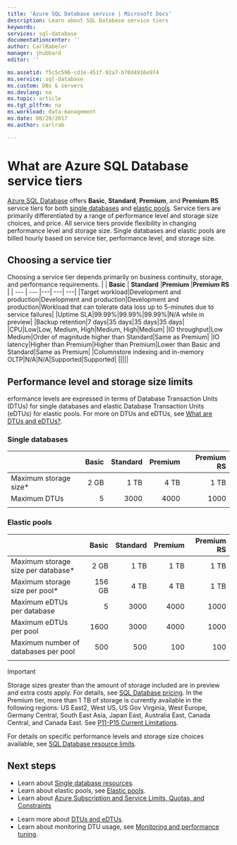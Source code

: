 ```yaml
---
title: 'Azure SQL Database service | Microsoft Docs'
description: Learn about SQL Database service tiers
keywords: 
services: sql-database
documentationcenter: ''
author: CarlRabeler
manager: jhubbard
editor: ''

ms.assetid: f5c5c596-cd1e-451f-92a7-b70d4916e974
ms.service: sql-database
ms.custom: DBs & servers
ms.devlang: na
ms.topic: article
ms.tgt_pltfrm: na
ms.workload: data-management
ms.date: 08/20/2017
ms.author: carlrab

---
```

# What are Azure SQL Database service tiers

[Azure SQL Database](sql-database-technical-overview.md) offers **Basic**, **Standard**, **Premium**, and **Premium RS** service tiers for both [single databases](sql-database-single-database-resources.md) and [elastic pools](sql-database-elastic-pool.md). Service tiers are primarily differentiated by a range of performance level and storage size choices, and price.  All service tiers provide flexibility in changing performance level and storage size.  Single databases and elastic pools are billed hourly based on service tier, performance level, and storage size.   

## Choosing a service tier

Choosing a service tier depends primarily on business continuity, storage, and performance requirements.
| | **Basic** | **Standard** |**Premium** |**Premium RS** |
| --- | --- |---| ---| ---| 
|Target workload|Development and production|Development and production|Development and production|Workload that can tolerate data loss up to 5-minutes due to service failures|
|Uptime SLA|99.99%|99.99%|99.99%|N/A while in preview|
|Backup retention|7 days|35 days|35 days|35 days|
|CPU|Low|Low, Medium, High|Medium, High|Medium|
|IO throughput|Low	Medium|Order of magnitude higher than Standard|Same as Premium|
|IO latency|Higher than Premium|Higher than Premium|Lower than Basic and Standard|Same as Premium|
|Columnstore indexing and in-memory OLTP|N/A|N/A|Supported|Supported|
|||||

## Performance level and storage size limits
erformance levels are expressed in terms of Database Transaction Units (DTUs) for single databases and elastic Database Transaction Units (eDTUs) for elastic pools. For more on DTUs and eDTUs, see [What are DTUs and eDTUs?](sql-database-what-is-a-dtu.md).

### Single databases

|  | **Basic** | **Standard** | **Premium** | **Premium RS**|
| :-- | --: | --: | --: | --: |
| Maximum storage size* | 2 GB | 1 TB | 4 TB  | 1 TB  |
| Maximum DTUs | 5 | 3000 | 4000 | 1000 |
||||||

### Elastic pools

| | **Basic** | **Standard** | **Premium** | **Premium RS**|
| :-- | --: | --: | --: | --: |
| Maximum storage size per database*  | 2 GB | 1 TB | 1 TB | 1 TB |
| Maximum storage size per pool* | 156 GB | 4 TB | 4 TB | 1 TB |
| Maximum eDTUs per database | 5 | 3000 | 4000 | 1000 |
| Maximum eDTUs per pool | 1600 | 3000 | 4000 | 1000 |
| Maximum number of databases per pool | 500  | 500 | 100 | 100 |
||||||

> [!IMPORTANT]
> Storage sizes greater than the amount of storage included are in preview and extra costs apply. For details, see [SQL Database pricing](https://azure.microsoft.com/pricing/details/sql-database/). In the Premium tier, more than 1 TB of storage is currently available in the following regions: US East2, West US, US Gov Virginia, West Europe, Germany Central, South East Asia, Japan East, Australia East, Canada Central, and Canada East. See [P11-P15 Current Limitations](sql-database-single-database-resources.md#current-limitations-of-p11-and-p15-databases-with-a-maximum-size-greater-than-1-tb).  
> 

For details on specific performance levels and storage size choices available, see [SQL Database resource limits](sql-database-resource-limits.md).


## Next steps

- Learn about [Single database resources](sql-database-single-database-resources.md).
- Learn about elastic pools, see [Elastic pools](sql-database-elastic-pool.md).
- Learn about [Azure Subscription and Service Limits, Quotas, and Constraints](../azure-subscription-service-limits.md)
* Learn more about [DTUs and eDTUs](sql-database-what-is-a-dtu.md).
* Learn about monitoring DTU usage, see [Monitoring and performance tuning](sql-database-troubleshoot-performance.md).

